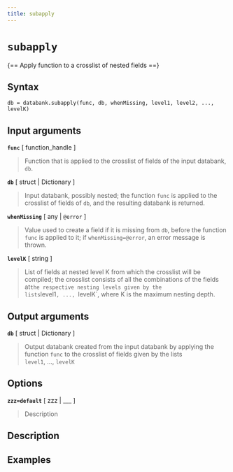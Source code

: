 ```yaml
---
title: subapply
---
```


# `subapply`

{== Apply function to a crosslist of nested fields ==}


## Syntax 

    db = databank.subapply(func, db, whenMissing, level1, level2, ..., levelK)


## Input arguments 

__`func`__ [ function_handle ]
> 
> Function that is applied to the crosslist of fields of the input
> databank, `db`.
> 

__`db`__ [ struct | Dictionary ]
> 
> Input databank, possibly nested; the function `func` is applied to
> the crosslist of fields of `db`, and the resulting databank is
> returned.
> 

__`whenMissing`__ [ any | `@error` ]
> 
> Value used to create a field if it is missing from `db`, before the
> function `func` is applied to it; if `whenMissing=@error`, an error
> message is thrown.
> 

__`levelK`__ [ string ]
> 
> List of fields at nested level K from which the crosslist will be
> compiled; the crosslist consists of all the combinations of the
> fields at` the respective nesting levels given by the lists
> `level1`, ..., `levelK`, where K is the maximum nesting depth.
> 


## Output arguments 

__`db`__ [ struct | Dictionary ]
> 
> Output databank created from the input databank by applying the
> function `func` to the crosslist of fields given by the lists
> `level1`, ..., `levelK`
> 


## Options 

__`zzz=default`__ [ zzz | ___ ]
> 
> Description
> 


## Description 



## Examples

```matlab
```

